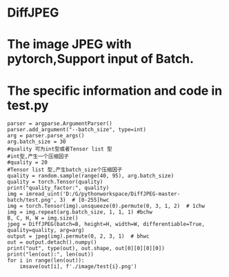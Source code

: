 # DiffJPEG
# The image JPEG with pytorch,Support input of Batch.
# The specific information and code in test.py
    parser = argparse.ArgumentParser()
    parser.add_argument("--batch_size", type=int)
    arg = parser.parse_args()
    arg.batch_size = 30
    #quality 可为int型或者Tensor list 型
    #int型,产生一个压缩因子
    #quality = 20
    #Tensor list 型,产生batch_size个压缩因子
    quality = random.sample(range(40, 95), arg.batch_size)
    quality = torch.Tensor(quality)
    print("quality_factor:", quality)
    img = imread_uint('D:/G/pythonworkspace/DiffJPEG-master-batch/test.png', 3)  # [0-255]hwc
    img = torch.Tensor(img).unsqueeze(0).permute(0, 3, 1, 2)  # 1chw
    img = img.repeat(arg.batch_size, 1, 1, 1) #bchw
    B, C, H, W = img.size()
    jpeg = DiffJPEG(batch=B, height=H, width=W, differentiable=True, quality=quality, arg=arg)
    output = jpeg(img).permute(0, 2, 3, 1)  # bhwc
    out = output.detach().numpy()
    print("out", type(out), out.shape, out[0][0][0][0])
    print("len(out):", len(out))
    for i in range(len(out)):
        imsave(out[i], f'./image/test{i}.png')
